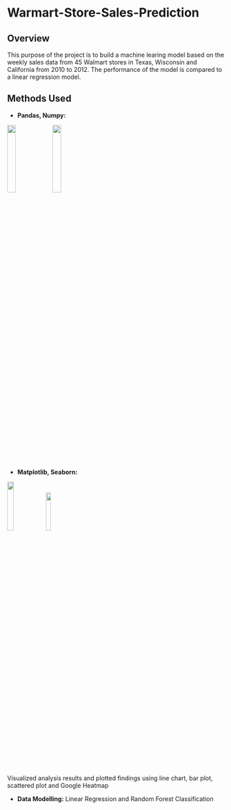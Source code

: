 # Warmart-Store-Sales-Prediction

## Overview
This purpose of the project is to build a machine learing model based on the weekly sales data from 45 Walmart stores in Texas, Wisconsin and California from 2010 to
2012. The performance of the model is compared to a linear regression model.

## Methods Used
* **Pandas, Numpy:**

<img src="https://user-images.githubusercontent.com/104108189/202259873-62d140f1-c42a-4aa2-bec2-05badf9afe49.png" width=20% height=20%>
<img src="https://user-images.githubusercontent.com/104108189/202260268-f33c7c97-71ad-4cde-82a1-9d3f9b12c4d1.png" width=20% height=20%>

* **Matplotlib, Seaborn:**

<img src="https://user-images.githubusercontent.com/104108189/202260655-f28e87a6-e7ab-498f-af77-91b5fcce54e7.png" width=17% height=17%> <img src="https://user-images.githubusercontent.com/104108189/202260873-6dd98874-89fa-4277-bcfc-dc8c862528a8.png" width=15% height=15%>

   Visualized analysis results and plotted findings using line chart, bar plot, scattered plot and Google Heatmap

* **Data Modelling:**
Linear Regression and Random Forest Classification
